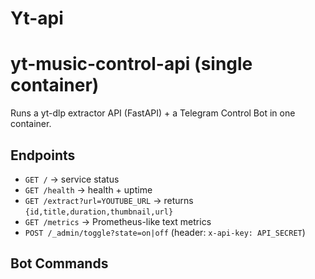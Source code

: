 # Yt-api

# yt-music-control-api (single container)

Runs a yt-dlp extractor API (FastAPI) + a Telegram Control Bot in one container.

## Endpoints
- `GET /` → service status
- `GET /health` → health + uptime
- `GET /extract?url=YOUTUBE_URL` → returns `{id,title,duration,thumbnail,url}`
- `GET /metrics` → Prometheus-like text metrics
- `POST /_admin/toggle?state=on|off` (header: `x-api-key: API_SECRET`)

## Bot Commands
